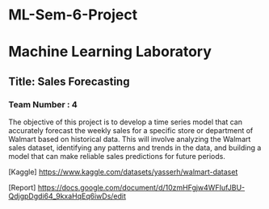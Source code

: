 # ML-Sem-6-Project
#  **Machine Learning Laboratory**
## **Title:** Sales Forecasting 
### **Team Number : 4**

The objective of this project is to develop a time series model that can accurately forecast the weekly sales for a specific store or department of Walmart based on historical data. This will involve analyzing the Walmart sales dataset, identifying any patterns and trends in the data, and building a model that can make reliable sales predictions for future periods.


[Kaggle] https://www.kaggle.com/datasets/yasserh/walmart-dataset

[Report] https://docs.google.com/document/d/10zmHFgjw4WFIufJBU-QdjgpDgdi64_9kxaHqEq6iwDs/edit

